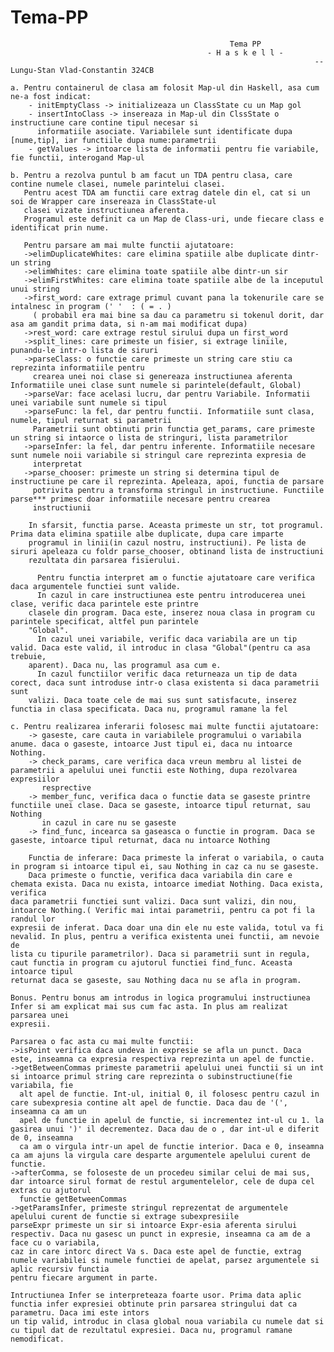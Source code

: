 # Tema-PP
													 Tema PP
												- H a s k e l l -
																		-- Lungu-Stan Vlad-Constantin 324CB
																		
	a. Pentru containerul de clasa am folosit Map-ul din Haskell, asa cum ne-a fost indicat:
		- initEmptyClass -> initializeaza un ClassState cu un Map gol
		- insertIntoClass -> insereaza in Map-ul din ClssState o instructiune care contine tipul necesar si
		  informatiile asociate. Variabilele sunt identificate dupa [nume,tip], iar functiile dupa nume:parametrii
		- getValues -> intoarce lista de informatii pentru fie variabile, fie functii, interogand Map-ul
	
	b. Pentru a rezolva puntul b am facut un TDA pentru clasa, care contine numele clasei, numele parintelui clasei.
	   Pentru acest TDA am functii care extrag datele din el, cat si un soi de Wrapper care insereaza in ClassState-ul
	   clasei vizate instructiunea aferenta.
	   Programul este definit ca un Map de Class-uri, unde fiecare class e identificat prin nume.
	   
	   Pentru parsare am mai multe functii ajutatoare:
	   ->elimDuplicateWhites: care elimina spatiile albe duplicate dintr-un string
	   ->elimWhites: care elimina toate spatiile albe dintr-un sir
	   ->elimFirstWhites: care elimina toate spatiile albe de la inceputul unui string
	   ->first_word: care extrage primul cuvant pana la tokenurile care se intalnesc in program (' '  : ( = . )
	     ( probabil era mai bine sa dau ca parametru si tokenul dorit, dar asa am gandit prima data, si n-am mai modificat dupa)
	   ->rest_word: care extrage restul sirului dupa un first_word
	   ->split_lines: care primeste un fisier, si extrage liniile, punandu-le intr-o lista de siruri
	   ->parseClass: o functie care primeste un string care stiu ca reprezinta informatiile pentru 
	     crearea unei noi clase si genereaza instructiunea aferenta Informatiile unei clase sunt numele si parintele(default, Global)
	   ->parseVar: face acelasi lucru, dar pentru Variabile. Informatii unei variabile sunt numele si tipul
	   ->parseFunc: la fel, dar pentru functii. Informatiile sunt clasa, numele, tipul returnat si parametrii
	     Parametrii sunt obtinuti prin functia get_params, care primeste un string si intaorce o lista de stringuri, lista parametrilor
	   ->parseInfer: la fel, dar pentru inferente. Informatiile necesare sunt numele noii variabile si stringul care reprezinta expresia de 
	     interpretat
	   ->parse_chooser: primeste un string si determina tipul de instructiune pe care il reprezinta. Apeleaza, apoi, functia de parsare
	     potrivita pentru a transforma stringul in instructiune. Functiile parse*** primesc doar informatiile necesare pentru crearea
		 instructiunii
	   
	    In sfarsit, functia parse. Aceasta primeste un str, tot programul. Prima data elimina spatiile albe duplicate, dupa care imparte
	    programul in linii(in cazul nostru, instructiuni). Pe lista de siruri apeleaza cu foldr parse_chooser, obtinand lista de instructiuni
	    rezultata din parsarea fisierului.
		
		  Pentru functia interpret am o functie ajutatoare care verifica daca argumentele functiei sunt valide.
		  In cazul in care instructiunea este pentru introducerea unei clase, verific daca parintele este printre
		clasele din program. Daca este, inserez noua clasa in program cu parintele specificat, altfel pun parintele
		"Global".
		  In cazul unei variabile, verific daca variabila are un tip valid. Daca este valid, il introduc in clasa "Global"(pentru ca asa trebuie,
		aparent). Daca nu, las programul asa cum e.
		  In cazul functiilor verific daca returneaza un tip de data corect, daca sunt introduse intr-o clasa existenta si daca parametrii sunt
		valizi. Daca toate cele de mai sus sunt satisfacute, inserez functia in clasa specificata. Daca nu, programul ramane la fel
		
	c. Pentru realizarea inferarii folosesc mai multe functii ajutatoare:
		-> gaseste, care cauta in variabilele programului o variabila anume. daca o gaseste, intoarce Just tipul ei, daca nu intoarce Nothing.
		-> check_params, care verifica daca vreun membru al listei de parametrii a apelului unei functii este Nothing, dupa rezolvarea expresiilor 
           resprective
        -> member_func, verifica daca o functie data se gaseste printre functiile unei clase. Daca se gaseste, intoarce tipul returnat, sau Nothing
		   in cazul in care nu se gaseste
		-> find_func, incearca sa gaseasca o functie in program. Daca se gaseste, intoarce tipul returnat, daca nu intoarce Nothing
		
		Functia de inferare: Daca primeste la inferat o variabila, o cauta in program si intoarce tipul ei, sau Nothing in caz ca nu se gaseste.
		Daca primeste o functie, verifica daca variabila din care e chemata exista. Daca nu exista, intoarce imediat Nothing. Daca exista, verifica
	daca parametrii functiei sunt valizi. Daca sunt valizi, din nou, intoarce Nothing.( Verific mai intai parametrii, pentru ca pot fi la randul lor
	expresii de inferat. Daca doar una din ele nu este valida, totul va fi nevalid. In plus, pentru a verifica existenta unei functii, am nevoie de 
    lista cu tipurile parametrilor). Daca si parametrii sunt in regula, caut functia in program cu ajutorul functiei find_func. Aceasta intoarce tipul
	returnat daca se gaseste, sau Nothing daca nu se afla in program. 
	
	Bonus. Pentru bonus am introdus in logica programului instructiunea Infer si am explicat mai sus cum fac asta. In plus am realizat parsarea unei 
	expresii. 
	
	Parsarea o fac asta cu mai multe functii: 
	->isPoint verifica daca undeva in expresie se afla un punct. Daca este, inseamna ca expresia respectiva reprezinta un apel de functie.
	->getBetweenCommas primeste parametrii apelului unei functii si un int si intoarce primul string care reprezinta o subinstructiune(fie variabila, fie 
	  alt apel de functie. Int-ul, initial 0, il folosesc pentru cazul in care subexpresia contine alt apel de functie. Daca dau de '(', inseamna ca am un
	  apel de functie in apelul de functie, si incrementez int-ul cu 1. la gasirea unui ')' il decrementez. Daca dau de o , dar int-ul e diferit de 0, inseamna
	  ca am o virgula intr-un apel de functie interior. Daca e 0, inseamna ca am ajuns la virgula care desparte argumentele apelului curent de functie. 
	->afterComma, se foloseste de un procedeu similar celui de mai sus, dar intoarce sirul format de restul argumentelelor, cele de dupa cel extras cu ajutorul
	  functie getBetweenCommas
	->getParamsInfer, primeste stringul reprezentat de argumentele apelului curent de functie si extrage subexpresiile
	parseExpr primeste un sir si intoarce Expr-esia aferenta sirului respectiv. Daca nu gasesc un punct in expresie, inseamna ca am de a face cu o variabila,
	caz in care intorc direct Va s. Daca este apel de functie, extrag numele variabilei si numele functiei de apelat, parsez argumentele si aplic recursiv functia 
	pentru fiecare argument in parte. 
	
	Intructiunea Infer se interpreteaza foarte usor. Prima data aplic functia infer expresiei obtinute prin parsarea stringului dat ca parametru. Daca imi este intors 
	un tip valid, introduc in clasa global noua variabila cu numele dat si cu tipul dat de rezultatul expresiei. Daca nu, programul ramane nemodificat.
